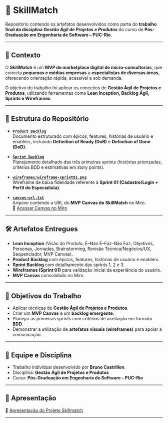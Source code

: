 # 📌 SkillMatch

Repositório contendo os artefatos desenvolvidos como parte do **trabalho final da disciplina _Gestão Ágil de Projetos e Produtos_** do curso de **Pós-Graduação em Engenharia de Software – PUC-Rio**.

---

## 📖 Contexto

O **SkillMatch** é um **MVP de marketplace digital de micro-consultorias**, que conecta **pequenas e médias empresas** a **especialistas de diversas áreas**, oferecendo orientação rápida, acessível e sob demanda.

O objetivo do trabalho foi aplicar os conceitos de **Gestão Ágil de Projetos e Produtos**, utilizando ferramentas como **Lean Inception, Backlog Ágil, Sprints e Wireframes**.

---

## 📂 Estrutura do Repositório

- **[`Product Backlog`](./Product%20Backlog)**  
  Documento estruturado com épicos, features, histórias de usuário e enablers, incluindo **Definition of Ready (DoR)** e **Definition of Done (DoD)**.

- **[`Sprint Backlog`](./Sprint%20Backlog)**  
  Planejamento detalhado das três primeiras sprints (histórias priorizadas, critérios BDD e estimativas em story points).

- **[`wireframes/wireframe-sprint01.png`](./wireframes/wireframe-sprint01.png)**  
  Wireframe de baixa fidelidade referente à **Sprint 01 (Cadastro/Login + Perfil do Especialista)**.

- **[`canvas-url.txt`](./canvas-url.txt)**  
  Arquivo contendo a URL do **MVP Canvas do SkillMatch** no Miro.  
  🔗 [Acessar Canvas no Miro](https://miro.com/app/board/uXjVJKuJfJs=/?share_link_id=791216612941)

---

## 🛠️ Artefatos Entregues

- **Lean Inception** (Visão do Produto, É–Não É–Faz–Não Faz, Objetivos, Personas, Jornadas, Brainstorming, Revisão Técnica/Negócios/UX, Sequenciador, MVP Canvas).  
- **Product Backlog** com épicos, features, histórias de usuário e enablers.  
- **Sprint Backlog** com detalhamento das sprints 1, 2 e 3.  
- **Wireframes (Sprint 01)** para validação inicial da experiência do usuário.  
- **MVP Canvas** consolidado no Miro.  

---

## 🎯 Objetivos do Trabalho

- Aplicar técnicas de **Gestão Ágil de Projetos e Produtos**.  
- Criar um **MVP Canvas** e um **backlog emergente**.  
- Planejar as primeiras sprints com critérios de aceitação em formato **BDD**.  
- Demonstrar a utilização de **artefatos visuais (wireframes)** para apoiar a comunicação.  

---

## 👥 Equipe e Disciplina

- Trabalho individual desenvolvido por **Bruno Castrillon**.  
- Disciplina: **Gestão Ágil de Projetos e Produtos**  
- Curso: **Pós-Graduação em Engenharia de Software – PUC-Rio**

---

## 📌 Apresentação

🔗 [Apresentação do Projeto Skillmatch](https://youtu.be/cXFZsxijfl0)

---
